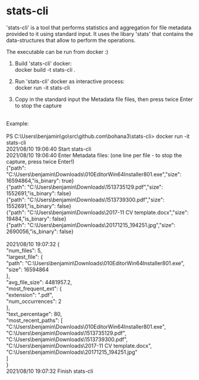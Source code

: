 # stats-cli

'stats-cli' is a tool that performs statistics and aggregation for file metadata provided to it using standard input.
It uses the libary 'stats' that contains the data-structures that allow to perform the operations.

The executable can be run from docker :)

1. Build 'stats-cli' docker:\
   docker build -t stats-cli .
   
2. Run 'stats-cli' docker as interactive process:\
   docker run -it stats-cli

3. Copy in the standard input the Metadata file files, then press twice Enter to stop the capture

\
Example:\
\
PS C:\Users\benjamin\go\src\github.com\bohana3\stats-cli> docker run -it stats-cli\
2021/08/10 19:06:40 Start stats-cli\
2021/08/10 19:06:40 Enter Metadata files: (one line per file - to stop the capture, press twice Enter!)\
{"path": "C:\\Users\\benjamin\\Downloads\\010EditorWin64Installer801.exe","size": 16594864,"is_binary": true}\
{"path": "C:\\Users\\benjamin\\Downloads\\1513735129.pdf","size": 1552691,"is_binary": false}\
{"path": "C:\\Users\\benjamin\\Downloads\\1513739300.pdf","size": 1552691,"is_binary": false}\
{"path": "C:\\Users\\benjamin\\Downloads\\2017-11 CV template.docx","size": 19484,"is_binary": false}\
{"path": "C:\\Users\\benjamin\\Downloads\\20171215_194251.jpg","size": 2690056,"is_binary": false}\
\
2021/08/10 19:07:32 {\
  "num_files": 5,\
  "largest_file": {\
    "path": "C:\\Users\\benjamin\\Downloads\\010EditorWin64Installer801.exe",\
    "size": 16594864\
  },\
  "avg_file_size": 4481957.2,\
  "most_frequent_ext": {\
    "extension": ".pdf",\
    "num_occurrences": 2\
  },\
  "text_percentage": 80,\
  "most_recent_paths": [\
    "C:\\Users\\benjamin\\Downloads\\010EditorWin64Installer801.exe",\
    "C:\\Users\\benjamin\\Downloads\\1513735129.pdf",\
    "C:\\Users\\benjamin\\Downloads\\1513739300.pdf",\
    "C:\\Users\\benjamin\\Downloads\\2017-11 CV template.docx",\
    "C:\\Users\\benjamin\\Downloads\\20171215_194251.jpg"\
  ]\
}\
2021/08/10 19:07:32 Finish stats-cli
